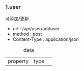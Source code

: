 
<h3>1.user</h3>
a)添加/更新
<ul>
<li>
url : /api/user/adduser
</li>
<li>
method : post
</li>
<li>
Content-Type : application/json
</li>
</ul>
<table>
<caption>data</caption>
<tr>
<td>property</td>
<td>type</td>
<td></td>
</tr>
</table>
